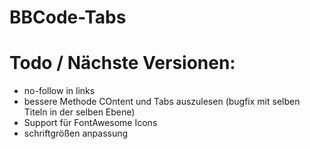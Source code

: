 BBCode-Tabs
===========


Todo / Nächste Versionen:
==========================
+ no-follow in links
+ bessere Methode COntent und Tabs auszulesen (bugfix mit selben Titeln in der selben Ebene)
+ Support für FontAwesome Icons
+ schriftgrößen anpassung

